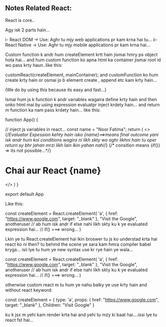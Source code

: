 ## Notes Related React:

React is core..

Agy isk 2 parts hain...

i- React DOM -> Use: Aghr tu mjy web applications pr kam krna hai tu...
ii- React Native -> Use: Aghr tu mjy mobile applications pr kam krna hai...

<!-- Two ways to work in React.. -->

<!-- Custom function sy React mai kam krna -->

Custom function k andr hum createElement krtt hain jismai hmry ps object hota hai... and hum custom function ko apna html ka container jismai root id wo pass krty haun..like this:

customReact(createElement, mainContainer);
and customFunction ko hum create krty hain or osmai jo b element create , append etc kam krty hain...

<!-- JSX sy React mai kam krna -->(We do by using this because its easy and fast...)

Ismai hum js k function k andr variables wagaira define krty hain and then onko html mai by using expression evaluatpr inject krdety hain...
and return m function ka nam pass krdety hain... like this:

function App() {
  
  // inject js variables in react...
  const name = "Noor Fatima";
  return (
   <>
  {/*Evaluator Expession kehty hain isko {name}==>means final outcome yani isk andr hum koi conditions wagira ni likh skty wo aghr likhni hain tu oper return sy bhr jahan mrzi likh lain lkin yahan nahi*/}
  {/* consition means {if()} => its not possible...*/}
   <h1>Chai aur React {name} </h1>    

   </>
  )
}

export default App

<!-- Lkin ye dono ways tu hogye lkin aghr m chahti o k custom function k andr jeys createElement kea tha whi kam mai jsx m kron tu wo b krskti o lkin special syntax sy... -->

Like this:

const createElement = React.createElement(
  'a',
  { href: "https://www.google.com", target: "_blank" },
  "Visit the Google",
  anotheruser
  // ab hum isk andr if else nahi likh skty ku k ye evaluated expression hai...
  // if() ===> wrong...
)


Lkin ye tu React.createElement  hai lkin broswer tu js ko understad krta hai react ko ni then?
tu behind the scene ye sara kam hmra compiler babel kryga... isii lye tu hum ye new syntax use kr rye hain ye wala...

const createElement = React.createElement(
  'a',
  { href: "https://www.google.com", target: "_blank" },
  "Visit the Google",
  anotheruser
  // ab hum isk andr if else nahi likh skty ku k ye evaluated expression hai...
  // if() ===> wrong...
)

otherwise custom react m tu hum ye nahu balky ye use krty hain and without react keyword:

const createElement = {
    type: 'a',
    props: {
        href: "https://www.google.com",
        target: "_blank"
    },
    Children: "Visit Google"
}

<!-- Ab 1 or chez ye hai k custom react k andr hum log custom function ko define krty hain lkin jsx m ni krty ku?? -->
ku k jsx m yehi kam render krta hai and yehi tu mzy ki baat hai....issi lye tu react fst hai...